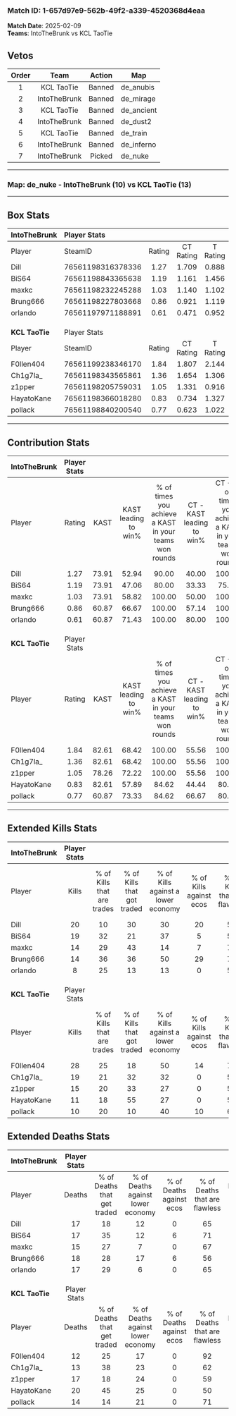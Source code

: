 ### Match ID: 1-657d97e9-562b-49f2-a339-4520368d4eaa  
**Match Date**: 2025-02-09  
**Teams**: IntoTheBrunk vs KCL TaoTie  

## Vetos  

| Order | Team | Action | Map |
| :---: | :--: | :----: | --- |
| 1 | KCL TaoTie | Banned | de_anubis |
| 2 | IntoTheBrunk | Banned | de_mirage |
| 3 | KCL TaoTie | Banned | de_ancient |
| 4 | IntoTheBrunk | Banned | de_dust2 |
| 5 | KCL TaoTie | Banned | de_train |
| 6 | IntoTheBrunk | Banned | de_inferno |
| 7 | IntoTheBrunk | Picked | de_nuke |

---  

### **Map**: de_nuke - IntoTheBrunk (10) vs KCL TaoTie (13)  
---  

## Box Stats  

| **IntoTheBrunk** | Player Stats      |        |           |          |       |       |       |         |        |      |     |
| :- | :- | :-: | :-: | :-: | :-: | :-: | :-: | :-: | :-: | :-: | :-: |
| Player           | SteamID           | Rating | CT Rating | T Rating | KAST  |  ADR  | Kills | Assists | Deaths | K/D  | HS% |
| Dill             | 76561198316378336 |  1.27  |   1.709   |  0.888   | 73.91 | 90.3  |  20   |    5    |   17   | 1.18 | 40  |
| BiS64            | 76561198843365638 |  1.19  |   1.161   |  1.456   | 73.91 | 78.7  |  19   |    3    |   17   | 1.12 | 47  |
| maxkc            | 76561198232245288 |  1.03  |   1.140   |  1.102   | 73.91 | 71.1  |  14   |    5    |   15   | 0.93 | 85  |
| Brung666         | 76561198227803668 |  0.86  |   0.921   |  1.119   | 60.87 | 73.4  |  14   |    2    |   18   | 0.78 | 64  |
| orlando          | 76561197971188891 |  0.61  |   0.471   |  0.952   | 60.87 | 54.4  |   8   |    5    |   17   | 0.47 | 87  |
|                  |                   |        |           |          |       |       |       |         |        |      |     |
|                  |                   |        |           |          |       |       |       |         |        |      |     |
|                  |                   |        |           |          |       |       |       |         |        |      |     |
| **KCL TaoTie**   | Player Stats      |        |           |          |       |       |       |         |        |      |     |
| Player           | SteamID           | Rating | CT Rating | T Rating | KAST  |  ADR  | Kills | Assists | Deaths | K/D  | HS% |
| F0llen404        | 76561199238346170 |  1.84  |   1.807   |  2.144   | 82.61 | 123.2 |  28   |    1    |   12   | 2.33 | 50  |
| Ch1g7la_         | 76561198343565861 |  1.36  |   1.654   |  1.306   | 82.61 | 83.1  |  19   |    3    |   13   | 1.46 | 21  |
| z1pper           | 76561198205759031 |  1.05  |   1.331   |  0.916   | 78.26 | 69.0  |  15   |    5    |   17   | 0.88 | 53  |
| HayatoKane       | 76561198366018280 |  0.83  |   0.734   |  1.327   | 82.61 | 59.4  |  11   |    7    |   20   | 0.55 | 27  |
| pollack          | 76561198840200540 |  0.77  |   0.623   |  1.022   | 60.87 | 59.7  |  10   |    6    |   14   | 0.71 | 50  |
---  

## Contribution Stats  

| **IntoTheBrunk** | Player Stats |       |                      |                                                        |                           |                                                             |                          |                                                            |
| :- | :-: | :-: | :-: | :-: | :-: | :-: | :-: | :-: |
| Player           |    Rating    | KAST  | KAST leading to win% | % of times you achieve a KAST in your teams won rounds | CT - KAST leading to win% | CT - % of times you achieve a KAST in your teams won rounds | T - KAST leading to win% | T - % of times you achieve a KAST in your teams won rounds |
| Dill             |     1.27     | 73.91 |        52.94         |                         90.00                          |           40.00           |                           100.00                            |          71.43           |                           83.33                            |
| BiS64            |     1.19     | 73.91 |        47.06         |                         80.00                          |           33.33           |                            75.00                            |          62.50           |                           83.33                            |
| maxkc            |     1.03     | 73.91 |        58.82         |                         100.00                         |           50.00           |                           100.00                            |          66.67           |                           100.00                           |
| Brung666         |     0.86     | 60.87 |        66.67         |                         100.00                         |           57.14           |                           100.00                            |          75.00           |                           100.00                           |
| orlando          |     0.61     | 60.87 |        71.43         |                         100.00                         |           80.00           |                           100.00                            |          66.67           |                           100.00                           |
|                  |              |       |                      |                                                        |                           |                                                             |                          |                                                            |
|                  |              |       |                      |                                                        |                           |                                                             |                          |                                                            |
|                  |              |       |                      |                                                        |                           |                                                             |                          |                                                            |
| **KCL TaoTie**   | Player Stats |       |                      |                                                        |                           |                                                             |                          |                                                            |
| Player           |    Rating    | KAST  | KAST leading to win% | % of times you achieve a KAST in your teams won rounds | CT - KAST leading to win% | CT - % of times you achieve a KAST in your teams won rounds | T - KAST leading to win% | T - % of times you achieve a KAST in your teams won rounds |
| F0llen404        |     1.84     | 82.61 |        68.42         |                         100.00                         |           55.56           |                           100.00                            |          80.00           |                           100.00                           |
| Ch1g7la_         |     1.36     | 82.61 |        68.42         |                         100.00                         |           55.56           |                           100.00                            |          80.00           |                           100.00                           |
| z1pper           |     1.05     | 78.26 |        72.22         |                         100.00                         |           55.56           |                           100.00                            |          88.89           |                           100.00                           |
| HayatoKane       |     0.83     | 82.61 |        57.89         |                         84.62                          |           44.44           |                            80.00                            |          70.00           |                           87.50                            |
| pollack          |     0.77     | 60.87 |        73.33         |                         84.62                          |           66.67           |                            80.00                            |          77.78           |                           87.50                            |
---  

## Extended Kills Stats  

| **IntoTheBrunk** | Player Stats |                            |                            |                                    |                         |                              |                                 |                                       |                    |           |
| :- | :-: | :-: | :-: | :-: | :-: | :-: | :-: | :-: | :-: | :-: |
| Player           |    Kills     | % of Kills that are trades | % of Kills that got traded | % of Kills against a lower economy | % of Kills against ecos | % of Kills that are flawless | % of Kills that are close duels | % of Kills that are assisted by flash | Pistol Round Kills | AWP Kills |
| Dill             |      20      |             10             |             30             |                 30                 |           20            |              55              |                5                |                   0                   |         1          |     2     |
| BiS64            |      19      |             32             |             21             |                 37                 |            5            |              58              |                5                |                   0                   |         0          |     1     |
| maxkc            |      14      |             29             |             43             |                 14                 |            7            |              71              |                7                |                   0                   |         0          |     2     |
| Brung666         |      14      |             36             |             36             |                 50                 |           29            |              79              |                0                |                   0                   |         0          |     0     |
| orlando          |      8       |             25             |             13             |                 13                 |            0            |              50              |                0                |                   0                   |         0          |     1     |
|                  |              |                            |                            |                                    |                         |                              |                                 |                                       |                    |           |
|                  |              |                            |                            |                                    |                         |                              |                                 |                                       |                    |           |
|                  |              |                            |                            |                                    |                         |                              |                                 |                                       |                    |           |
| **KCL TaoTie**   | Player Stats |                            |                            |                                    |                         |                              |                                 |                                       |                    |           |
| Player           |    Kills     | % of Kills that are trades | % of Kills that got traded | % of Kills against a lower economy | % of Kills against ecos | % of Kills that are flawless | % of Kills that are close duels | % of Kills that are assisted by flash | Pistol Round Kills | AWP Kills |
| F0llen404        |      28      |             25             |             18             |                 50                 |           14            |              75              |                4                |                   4                   |         4          |     5     |
| Ch1g7la_         |      19      |             21             |             32             |                 32                 |            0            |              58              |                5                |                   0                   |         0          |     0     |
| z1pper           |      15      |             20             |             33             |                 27                 |            0            |              53              |                7                |                   0                   |         0          |     2     |
| HayatoKane       |      11      |             18             |             55             |                 27                 |            0            |              55              |               18                |                   0                   |         0          |     1     |
| pollack          |      10      |             20             |             10             |                 40                 |           10            |              60              |               10                |                   0                   |         1          |     0     |
## Extended Deaths Stats  

| **IntoTheBrunk** | Player Stats |                             |                                   |                          |                               |                            |                           |               |
| :- | :-: | :-: | :-: | :-: | :-: | :-: | :-: | :-: |
| Player           |    Deaths    | % of Deaths that get traded | % of Deaths against lower economy | % of Deaths against ecos | % of Deaths that are flawless | % of Deaths that are close | % of Deaths while blinded | Deaths to AWP |
| Dill             |      17      |             18              |                12                 |            0             |              65               |             6              |             0             |       1       |
| BiS64            |      17      |             35              |                12                 |            6             |              71               |             0              |             6             |       0       |
| maxkc            |      15      |             27              |                 7                 |            0             |              67               |             7              |             0             |       2       |
| Brung666         |      18      |             28              |                17                 |            6             |              56               |             11             |             0             |       1       |
| orlando          |      17      |             29              |                 6                 |            0             |              65               |             12             |             0             |       1       |
|                  |              |                             |                                   |                          |                               |                            |                           |               |
|                  |              |                             |                                   |                          |                               |                            |                           |               |
|                  |              |                             |                                   |                          |                               |                            |                           |               |
| **KCL TaoTie**   | Player Stats |                             |                                   |                          |                               |                            |                           |               |
| Player           |    Deaths    | % of Deaths that get traded | % of Deaths against lower economy | % of Deaths against ecos | % of Deaths that are flawless | % of Deaths that are close | % of Deaths while blinded | Deaths to AWP |
| F0llen404        |      12      |             25              |                17                 |            0             |              92               |             0              |             0             |       0       |
| Ch1g7la_         |      13      |             38              |                23                 |            0             |              62               |             8              |             0             |       0       |
| z1pper           |      17      |             18              |                24                 |            0             |              59               |             6              |             0             |       1       |
| HayatoKane       |      20      |             45              |                25                 |            0             |              50               |             5              |             0             |       0       |
| pollack          |      14      |             14              |                21                 |            0             |              71               |             0              |             0             |       0       |

